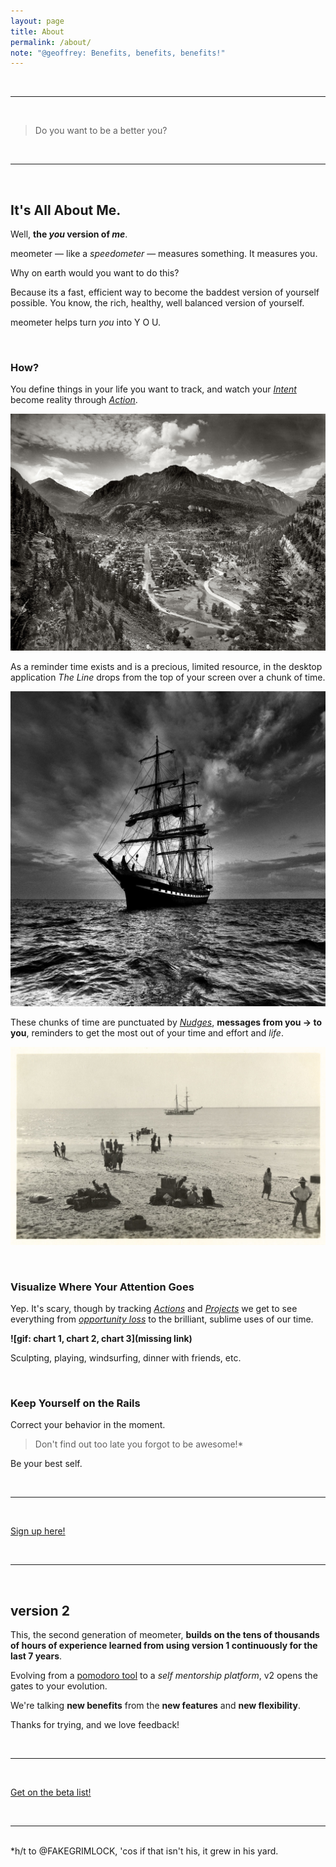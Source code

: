 ```yaml
---
layout: page
title: About
permalink: /about/
note: "@geoffrey: Benefits, benefits, benefits!"
---
```


<!-- calls to action -->
[beta-signup]: https://beta.meometer.com

<!-- local -->
[about-actions]: /docs/about-actions/
[about-intents]: /docs/about-intents/
[about-projects]: /docs/about-projects/
[about-nudges]: /docs/about-nudges/

<!-- external -->
[opportunity-loss]: https://wikipedia.com/opportunity-loss/
[pomodoro-tool]: https://wikipedia.com/pomodoro-tool/

<!-- images -->
[image-001]: /assets/image-001.jpg "Title 001"
[image-002]: /assets/image-002.jpg "Title 002"
[image-003]: /assets/image-003.jpg "Title 003"
[image-004]: /assets/image-004.jpg "Title 004"
[image-005]: /assets/image-005.jpg "Title 005"
[image-006]: /assets/image-006.jpg "Title 006"
[image-007]: /assets/image-007.jpg "Title 007"
[image-008]: /assets/image-008.jpg "Title 008"
[image-009]: /assets/image-009.jpg "Title 009"
[image-010]: /assets/image-010.jpg "Title 010"
[image-011]: /assets/image-011.jpg "Title 011"

<br/>

___

<br/>

> Do you want to be a better you?

<br/>

___

<br/>

## It's All About Me.

Well, **the _you_ version of _me_**.

meometer — like a _speedometer_ — measures something. It measures you.

Why on earth would you want to do this?

Because its a fast, efficient way to become the baddest version of yourself possible. You know, the rich, healthy, well balanced version of yourself.

meometer helps turn _you_ into <blink>Y O U</blink>.

<br/>

### How?

You define things in your life you want to track, and watch your [_Intent_][about-intents] become reality through [_Action_][about-actions].

**![gif: A couple of _Projects_, _Intents_, _Actions_.][image-001]**

As a reminder time exists and is a precious, limited resource, in the desktop application _The Line_ drops from the top of your screen over a chunk of time.

**![gif: _The Line_ super zoomed in or fullscreen in a few seconds][image-002]**

These chunks of time are punctuated by [_Nudges_][about-nudges], **messages from you -> to you**, reminders to get the most out of your time and effort and _life_.

**![gif: a few _Nudges_][image-003]**

<br/>

### Visualize Where Your Attention Goes

Yep. It's scary, though by tracking [_Actions_][about-actions] and [_Projects_][about-projects] we get to see everything from [_opportunity loss_][opportunity-loss] to the brilliant, sublime uses of our time.

**![gif: chart 1, chart 2, chart 3](missing link)**

Sculpting, playing, windsurfing, dinner with friends, etc. 

<br/>

### Keep Yourself on the Rails

Correct your behavior in the moment.

> Don't find out too late you forgot to be awesome!*

Be your best self.

<br/>

___

<br/>

[Sign up here!][beta-signup]

<br/>

___

<br/>

## version 2

This, the second generation of meometer, **builds on the tens of thousands of hours of experience learned from using version 1 continuously for the last 7 years**.

Evolving from a [pomodoro tool][pomodoro-tool] to a _self mentorship platform_, v2 opens the gates to your evolution.

We're talking **new benefits** from the **new features** and **new flexibility**.

Thanks for trying, and we love feedback!

<br/>

___

<br/>

[Get on the beta list!](http://beta.meometer.com)

<br/>

___

<br/>
&#42;h/t to @FAKEGRIMLOCK, 'cos if that isn't his, it grew in his yard.
